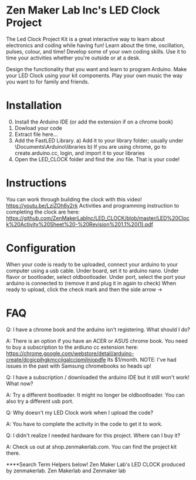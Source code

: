 # Zen Maker Lab Inc's LED Clock Project

The Led Clock Project Kit is a great interactive way to learn about electronics and coding while having fun!  Learn about the time, oscillation, pulses, colour, and time!  Develop some of your own coding skills.  Use it to time your activities whether you're outside or at a desk.

Design the functionality that you want and learn to program Arduino. 
Make your LED Clock using your kit components. 
Play your own music the way you want to for family and friends.

# Installation

0) Install the Arduino IDE (or add the extension if on a chrome book)
1) Dowload your code
2) Extract file here...
3) Add the FastLED Library.  a) Add it to your library folder; usually under \Documents\Arduino\libraries  b) If you are using chrome, go to create.arduino.cc, login, and import it to your libraries
4) Open the LED_CLOCK folder and find the .ino file.  That is your code!

# Instructions
You can work through building the clock with this video!
https://youtu.be/LzjZOh6v2rk
Activities and programming instruction to completing the clock are here:
https://github.com/ZenMakerLabInc/LED_CLOCK/blob/master/LED%20Clock%20Activity%20Sheet%20-%20Revision%201.1%20(1).pdf

# Configuration
When your code is ready to be uploaded, connect your arduino to your computer using a usb cable.
Under board, set it to arduino nano.  Under flavor or bootloader, select oldbootloader.
Under port, select the port your arduino is connected to (remove it and plug it in again to check)
When ready to upload, click the check mark and then the side arrow ->

# FAQ
Q: I have a chrome book and the arduino isn't registering.  What should I do?

A: There is an option if you have an ACER or ASUS chrome book.  You need to buy a subscription to the ardiuno cc extension here: https://chrome.google.com/webstore/detail/arduino-create/dcgicpihgkmccjigalccipmjlnjopdfe  Its $1/month.  NOTE: I've had issues in the past with Samsung chromebooks so heads up!

Q: I have a subscription / downloaded the arduino IDE but it still won't work!  What now?

A: Try a different bootloader.  It might no longer be oldbootloader.  You can also try a different usb port.

Q: Why doesn't my LED Clock work when I upload the code?

A: You have to complete the activity in the code to get it to work.

Q: I didn't realize I needed hardware for this project.  Where can I buy it?

A: Check us out at shop.zenmakerlab.com.  You can find the project kit there.

****Search Term Helpers below!
 Zen Maker Lab's LED CLOCK produced by zenmakerlab.  Zen Makerlab and Zenmaker lab
